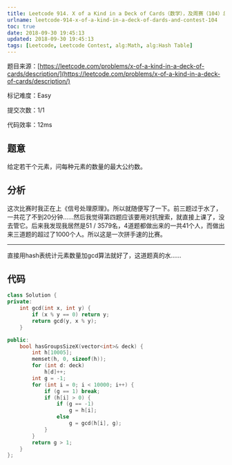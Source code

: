 ```yaml
---
title: Leetcode 914. X of a Kind in a Deck of Cards（数学），及周赛（104）总结
urlname: leetcode-914-x-of-a-kind-in-a-deck-of-dards-and-contest-104
toc: true
date: 2018-09-30 19:45:13
updated: 2018-09-30 19:45:13
tags: [Leetcode, Leetcode Contest, alg:Math, alg:Hash Table]
---
```


题目来源：[https://leetcode.com/problems/x-of-a-kind-in-a-deck-of-cards/description/](https://leetcode.com/problems/x-of-a-kind-in-a-deck-of-cards/description/)

标记难度：Easy

提交次数：1/1

代码效率：12ms

## 题意

给定若干个元素，问每种元素的数量的最大公约数。

## 分析

这次比赛时我正在上《信号处理原理》。所以就随便写了一下。前三题过于水了，一共花了不到20分钟……然后我觉得第四题应该要用对抗搜索，就直接上课了，没去管它。后来我发现我居然是51 / 3579名，4道题都做出来的一共41个人，而做出来三道题的超过了1000个人。所以这是一次拼手速的比赛。

---

直接用hash表统计元素数量加gcd算法就好了，这道题真的水……

## 代码

```cpp
class Solution {
private:
    int gcd(int x, int y) {
        if (x % y == 0) return y;
        return gcd(y, x % y);
    }

public:
    bool hasGroupsSizeX(vector<int>& deck) {
        int h[10005];
        memset(h, 0, sizeof(h));
        for (int d: deck)
            h[d]++;
        int g = -1;
        for (int i = 0; i < 10000; i++) {
            if (g == 1) break;
            if (h[i] > 0) {
                if (g == -1)
                    g = h[i];
                else
                    g = gcd(h[i], g);
            }
        }
        return g > 1;
    }
};
```
